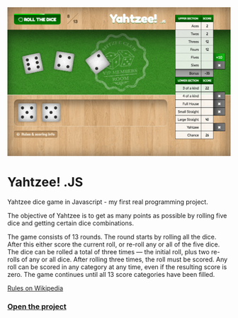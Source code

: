 <img src="./assets/img/banner.png" alt="Banner image">

# Yahtzee! .JS

Yahtzee dice game in Javascript - my first real programming project.

The objective of Yahtzee is to get as many points as possible by rolling five dice and getting certain dice combinations.

The game consists of 13 rounds. The round starts by rolling all the dice. After this either score the current roll, or re-roll any or all of the five dice. The dice can be rolled a total of three times &mdash; the initial roll, plus two re-rolls of any or all dice. After rolling three times, the roll must be scored. Any roll can be scored in any category at any time, even if the resulting score is zero. The game continues until all 13 score categories have been filled.

[Rules on Wikipedia](https://en.wikipedia.org/wiki/Yahtzee#Rules)

### <a href="https://rickylambert87.github.io/Yahtzee-js/">Open the project</a>
